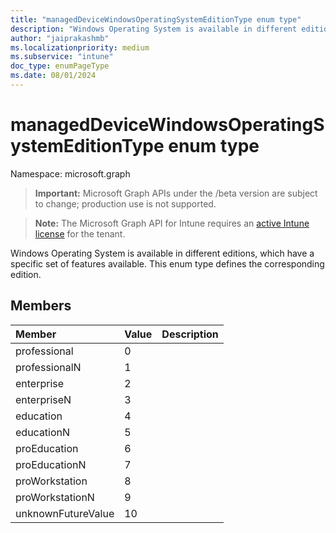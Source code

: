 ```yaml
---
title: "managedDeviceWindowsOperatingSystemEditionType enum type"
description: "Windows Operating System is available in different editions, which have a specific set of features available. This enum type defines the corresponding edition."
author: "jaiprakashmb"
ms.localizationpriority: medium
ms.subservice: "intune"
doc_type: enumPageType
ms.date: 08/01/2024
---
```


# managedDeviceWindowsOperatingSystemEditionType enum type

Namespace: microsoft.graph

> **Important:** Microsoft Graph APIs under the /beta version are subject to change; production use is not supported.

> **Note:** The Microsoft Graph API for Intune requires an [active Intune license](https://go.microsoft.com/fwlink/?linkid=839381) for the tenant.

Windows Operating System is available in different editions, which have a specific set of features available. This enum type defines the corresponding edition.

## Members
|Member|Value|Description|
|:---|:---|:---|
|professional|0||
|professionalN|1||
|enterprise|2||
|enterpriseN|3||
|education|4||
|educationN|5||
|proEducation|6||
|proEducationN|7||
|proWorkstation|8||
|proWorkstationN|9||
|unknownFutureValue|10||
